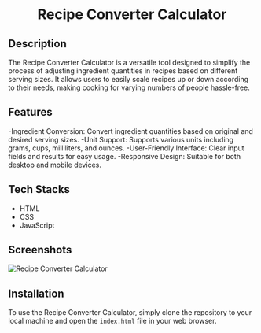 # <p align="center">Recipe Converter Calculator</p>

## Description

The Recipe Converter Calculator is a versatile tool designed to simplify the process of adjusting ingredient quantities in recipes based on different serving sizes. It allows users to easily scale recipes up or down according to their needs, making cooking for varying numbers of people hassle-free.

## Features

-Ingredient Conversion: Convert ingredient quantities based on original and desired serving sizes.
-Unit Support: Supports various units including grams, cups, milliliters, and ounces.
-User-Friendly Interface: Clear input fields and results for easy usage.
-Responsive Design: Suitable for both desktop and mobile devices.

## Tech Stacks

- HTML
- CSS
- JavaScript

## Screenshots

![Recipe Converter Calculator](https://drive.google.com/drive/folders/1xmiF-VBbm0aEzREbZxR_ol_Gv6CfUcwF?usp=share_link)

## Installation

To use the Recipe Converter Calculator, simply clone the repository to your local machine and open the `index.html` file in your web browser.

